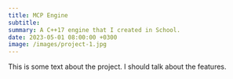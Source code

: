 ```yaml
---
title: MCP Engine
subtitle: 
summary: A C++17 engine that I created in School.
date: 2023-05-01 08:00:00 +0300
image: /images/project-1.jpg
---
```


This is some text about the project. I should talk about the features.